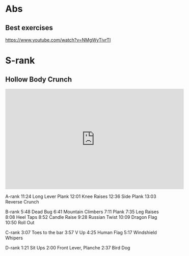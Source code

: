 # Abs

## Best exercises
https://www.youtube.com/watch?v=NMgWyTivrTI

# S-rank
## Hollow Body Crunch 
<iframe width="560" height="315" src="https://www.youtube.com/embed/NMgWyTivrTI?clip=UgkxnULf2i5iocTFx0Yw_91dViN5F00avPHz&amp;clipt=EIDnMRjwjDU" title="YouTube video player" frameborder="0" allow="accelerometer; autoplay; clipboard-write; encrypted-media; gyroscope; picture-in-picture" allowfullscreen></iframe>

A-rank
11:24 Long Lever Plank
12:01 Knee Raises
12:36 Side Plank
13:03 Reverse Crunch

B-rank
5:48 Dead Bug
6:41 Mountain Climbers
7:11 Plank
7:35 Leg Raises
8:08 Heel Taps
8:52 Candle Raise
9:28 Russian Twist
10:09 Dragon Flag
10:50 Roll Out

C-rank
3:07 Toes to the bar
3:57 V Up
4:25 Human Flag
5:17 Windshield Whipers

D-rank 
1:21 Sit Ups
2:00 Front Lever, Planche
2:37 Bird Dog
